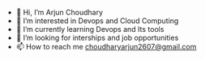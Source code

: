- 👋 Hi, I’m Arjun Choudhary
- 👀 I’m interested in Devops and Cloud Computing
- 🌱 I’m currently learning Devops and Its tools
- 💞️ I’m looking for interships and job opportunities
- 📫 How to reach me choudharyarjun2607@gmail.com

<!---
aaru2601/aaru2601 is a ✨ special ✨ repository because its `README.md` (this file) appears on your GitHub profile.
You can click the Preview link to take a look at your changes.
--->
